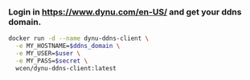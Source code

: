 
### Login in https://www.dynu.com/en-US/ and get your ddns domain.

```sh
docker run -d --name dynu-ddns-client \
  -e MY_HOSTNAME=$ddns_domain \
  -e MY_USER=$user \
  -e MY_PASS=$secret \
  wcen/dynu-ddns-client:latest
```